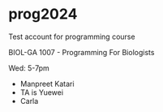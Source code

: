 # prog2024

Test account for programming course

BIOL-GA 1007 - Programming For Biologists

Wed: 5-7pm

- Manpreet Katari
- TA is Yuewei
- Carla
